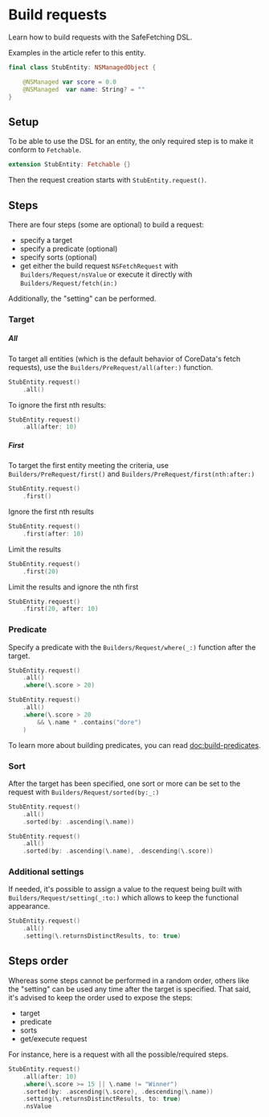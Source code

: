 # Build requests

Learn how to build requests with the SafeFetching DSL.

Examples in the article refer to this entity.

```swift
final class StubEntity: NSManagedObject {

    @NSManaged var score = 0.0
    @NSManaged  var name: String? = ""
}
```

## Setup

To be able to use the DSL for an entity, the only required step is to make it conform to `Fetchable`.

```swift
extension StubEntity: Fetchable {}
```

Then the request creation starts with `StubEntity.request()`.

## Steps
There are four steps (some are optional) to build a request:
- specify a target
- specify a predicate (optional)
- specify sorts (optional)
- get either the build request `NSFetchRequest` with ``Builders/Request/nsValue`` or execute it directly with ``Builders/Request/fetch(in:)``

Additionally, the "setting" can be performed.

### Target

##### All
To target all entities (which is the default behavior of CoreData's fetch requests), use the ``Builders/PreRequest/all(after:)`` function.

```swift
StubEntity.request()
    .all()
```

To ignore the first nth results:

```swift
StubEntity.request()
    .all(after: 10)
```

##### First
To target the first entity meeting the criteria, use ``Builders/PreRequest/first()`` and ``Builders/PreRequest/first(nth:after:)``

```swift
StubEntity.request()
    .first()
```

Ignore the first nth results

```swift
StubEntity.request()
    .first(after: 10)
```

Limit the results

```swift
StubEntity.request()
    .first(20)
```

Limit the results and ignore the nth first

```swift
StubEntity.request()
    .first(20, after: 10)
```

### Predicate

Specify a predicate with the ``Builders/Request/where(_:)`` function after the target.

```swift
StubEntity.request()
    .all()
    .where(\.score > 20)
```

```swift
StubEntity.request()
    .all()
    .where(\.score > 20
        && \.name * .contains("dore")
    )
```

To learn more about building predicates, you can read <doc:build-predicates>.

### Sort
After the target has been specified, one sort or more can be set to the request with ``Builders/Request/sorted(by:_:)``

```swift
StubEntity.request()
    .all()
    .sorted(by: .ascending(\.name))
```

```swift
StubEntity.request()
    .all()
    .sorted(by: .ascending(\.name), .descending(\.score))
```

### Additional settings
If needed, it's possible to assign a value to the request being built with ``Builders/Request/setting(_:to:)`` which allows to keep the functional appearance.

```swift
StubEntity.request()
    .all()
    .setting(\.returnsDistinctResults, to: true)
```

## Steps order
Whereas some steps cannot be performed in a random order, others like the "setting" can be used any time after the target is specified. That said, it's advised to keep the order used to expose the steps:

- target
- predicate
- sorts
- get/execute request

For instance, here is a request with all the possible/required steps.

```swift
StubEntity.request()
    .all(after: 10)
    .where(\.score >= 15 || \.name != "Winner")
    .sorted(by: .ascending(\.score), .descending(\.name))
    .setting(\.returnsDistinctResults, to: true)
    .nsValue
```
